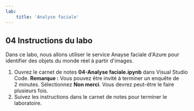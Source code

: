 ```yaml
---
lab:
    title: 'Analyse faciale'
---
```


## 04 Instructions du labo
Dans ce labo, nous allons utiliser le service Anayse faciale d'Azure pour identifier des objets du monde réel à partir d'images.

1.  Ouvrez le carnet de notes **04-Analyse faciale.ipynb** dans Visual Studio Code.
    **Remarque :** Vous pouvez être invité à terminer un enquête de 2 minutes. Sélectionnez **Non merci**. Vous devrez peut-être le faire plusieurs fois.
2.  Suivez les instructions dans le carnet de notes pour terminer le laboratoire.
